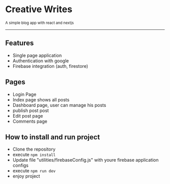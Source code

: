 # Creative Writes
<small>A simple blog app with react and nextjs</small>
<hr />

## Features
- Single page application
- Authentication with google
- Firebase integration (auth, firestore)

## Pages
- Login Page
- Index page shows all posts
- Dashboard page, user can manage his posts
- publish post post
- Edit post page
- Comments page

## How to install and run project
- Clone the repository
- execute <code>npm install</code>
- Update file "utilities/firebaseConfig.js" with youre firebase application configs
- execute <code>npm run dev</code>
- enjoy project
